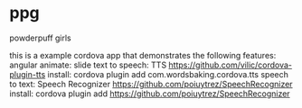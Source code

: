 # ppg
powderpuff girls

this is a example cordova app that demonstrates the following features:
  angular animate: slide
  text to speech: TTS  https://github.com/vilic/cordova-plugin-tts
    install: cordova plugin add com.wordsbaking.cordova.tts 
  speech to text: Speech Recognizer   https://github.com/poiuytrez/SpeechRecognizer
    install: cordova plugin add https://github.com/poiuytrez/SpeechRecognizer
